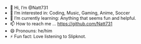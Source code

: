 - 👋 Hi, I’m @Natt731
- 👀 I’m interested in: Coding, Music, Gaming, Anime, Soccer
- 🌱 I’m currently learning: Anything that seems fun and helpful. 
- 📫 How to reach me ... https://github.com/Natt731
- 😄 Pronouns: he/him
- ⚡ Fun fact: Love listening to Slipknot. 

<!---
Natt731/Natt731 is a ✨ special ✨ repository because its `README.md` (this file) appears on your GitHub profile.
You can click the Preview link to take a look at your changes.
--->
